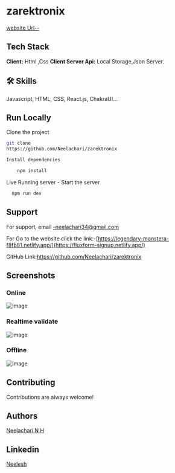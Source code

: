 # zarektronix


[website Url--](https://fluxform-signup.netlify.app/)

## Tech Stack
**Client:** Html ,Css
**Client Server Api:** Local Storage,Json Server.
## 🛠 Skills
Javascript, HTML, CSS, React.js, ChakraUI...


## Run Locally

Clone the project
```bash
git clone
https://github.com/Neelachari/zarektronix

Install dependencies

    npm install

```
Live Running server  -
Start the server

```bash
  npm run dev
```


## Support
For support, email -neelachari34@gmail.com 

For Go to the website click the link:-[https://legendary-monstera-f8fb81.netlify.app/](https://fluxform-signup.netlify.app/)

GitHub Link:https://github.com/Neelachari/zarektronix
## Screenshots

### Online
![image](https://github.com/Neelachari/zarektronix/assets/112808279/6ec479a0-d364-476d-8db9-dceb3cf02b8f)

### Realtime validate
![image](https://github.com/Neelachari/zarektronix/assets/112808279/b7816607-3225-47d4-becb-df76f5c0b69b)

### Offline
![image](https://github.com/Neelachari/zarektronix/assets/112808279/160a9a35-b9ff-4e29-b2de-20232a87c66a)




## Contributing

Contributions are always welcome!
## Authors

 [Neelachari N H](https://github.com/Neelachari)
## Linkedin

 [Neelesh](https://www.linkedin.com/in/neelesh-n-h-2704a7196/)
 

 
 
 
 
 


 
